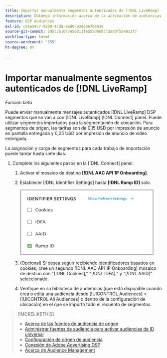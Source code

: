 ```yaml
---
title: Importar manualmente segmentos autenticados de [!DNL LiveRamp]
description: Obtenga información acerca de la activación de audiencias autenticadas mediante [!DNL LiveRamp].
feature: DSP Audiences
exl-id: c56a54c7-5300-4cda-96d0-82d86e76ee39
source-git-commit: 295cc610a7e5e811fe555db69373a8bf5b4012f7
workflow-type: tm+mt
source-wordcount: '155'
ht-degree: 0%

---
```


# Importar manualmente segmentos autenticados de [!DNL LiveRamp]

*Función beta*

Puede enviar manualmente mensajes autenticados [!DNL LiveRamp] DSP segmentos que se van a con [!DNL LiveRamp] [!DNL Connect] panel. Puede utilizar segmentos importados para la segmentación de ubicación. Para segmentos de origen, las tarifas son de 0,15 USD por impresión de anuncio en pantalla entregada y 0,25 USD por impresión de anuncio de vídeo entregada.

La asignación y carga de segmentos para cada trabajo de importación puede tardar hasta siete días.

<!--Is this first step relevant for this process?

1. For measurement using [[!DNL Adobe] [!DNL Analytics for Advertising]](/help/integrations/analytics/overview.md):

   1. Complete all [prerequisites for implementing [!DNL Analytics for Advertising]](/help/integrations/analytics/prerequisites.md) and make sure that the [AMO ID and EF ID](/help/integrations/analytics/ids.md) are being populated in your tracking URLs.
   
   1. [Maybe just add a param to existing tag] Deploy a second JavaScript tag for [!DNL RampIDs] on your webpages to match onsite events to ad impressions. Contact your Adobe Account Team to get the tag and instructions for where to implement it.

 -->

1. Complete los siguientes pasos en la [!DNL Connect] panel:

   1. Activar el mosaico de destino **[!DNL AAC API 1P Onboarding]**.

   1. Establecer [!DNL Identifier Settings] hasta **[!DNL Ramp ID]** solo.

      ![Configuración de identificador](/help/dsp/assets/liveramp-tile-settings.png)

   1. (Opcional) Si desea seguir recibiendo identificadores basados en cookies, cree un segundo [!DNL AAC API 1P Onboarding] mosaico de destino con &quot;[!DNL Cookies],&quot; &quot;[!DNL IDFA],&quot; y &quot;[!DNL AAID]&quot; seleccionado.

   1. Verifique en su biblioteca de audiencias (que está disponible cuando crea o edita una audiencia desde [!UICONTROL Audiences] > [!UICONTROL All Audiences] o dentro de la configuración de ubicación) en el que se importó todo el recuento de segmentos.

>[!MORELIKETHIS]
>
>* [Acerca de las fuentes de audiencia de origen](source-about.md)
>* [Administrar fuentes de audiencia para activar audiencias de ID universal](source-manage.md)
>* [Configuración de origen de audiencia](source-settings.md)
>* [Conexión de Adobe Advertising DSP](https://experienceleague.adobe.com/docs/experience-platform/destinations/catalog/advertising/adobe-advertising-cloud-connection.html)
>* [Acerca de Audience Management](/help/dsp/audiences/audience-about.md)
